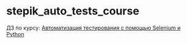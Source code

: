 # stepik_auto_tests_course
ДЗ по курсу: [Автоматизация тестирования с помощью Selenium и Python](https://stepik.org/course/575/syllabus)
